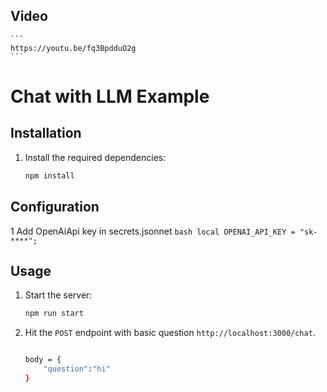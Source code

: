 ## Video

    ```
    https://youtu.be/fq3BpdduO2g
    ```

# Chat with LLM Example

## Installation

1. Install the required dependencies:

    ```bash
    npm install
    ```

## Configuration

1 Add OpenAiApi key in secrets.jsonnet
`bash
    local OPENAI_API_KEY = "sk-****";
    `

## Usage

1. Start the server:

    ```bash
    npm run start
    ```

2. Hit the `POST` endpoint with basic question `http://localhost:3000/chat`.

    ```bash

    body = {
        "question":"hi"
    }
    ```
